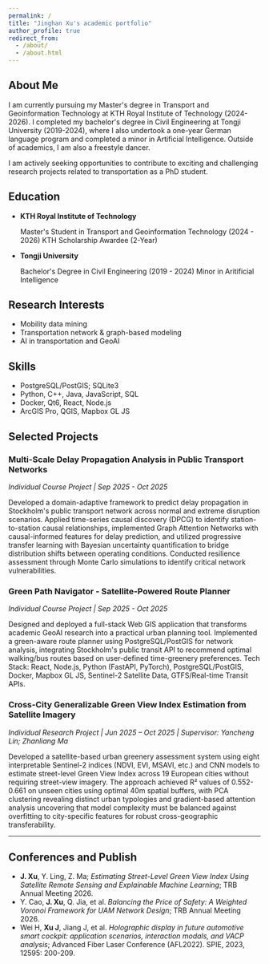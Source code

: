 ```yaml
---
permalink: /
title: "Jinghan Xu's academic portfolio"
author_profile: true
redirect_from: 
  - /about/
  - /about.html
---
```


## About Me

I am currently pursuing my Master's degree in Transport and Geoinformation Technology at KTH Royal Institute of Technology (2024-2026). I completed my bachelor's degree in Civil Engineering at Tongji University (2019-2024), where I also undertook a one-year German language program and completed a minor in Artificial Intelligence. Outside of academics, I am also a freestyle dancer.

I am actively seeking opportunities to contribute to exciting and challenging research projects related to transportation as a PhD student. 


## Education

- **KTH Royal Institute of Technology**

  Master's Student in Transport and Geoinformation Technology (2024 - 2026)
  KTH Scholarship Awardee (2-Year)
  
- **Tongji University**

  Bachelor's Degree in Civil Engineering (2019 - 2024)
  Minor in Aritificial Intelligence
  

## Research Interests

-	Mobility data mining
-	Transportation network & graph-based modeling
-	AI in transportation and GeoAI


## Skills
-	PostgreSQL/PostGIS; SQLite3
-	Python, C++, Java, JavaScript, SQL
-	Docker, Qt6, React, Node.js
-	ArcGIS Pro, QGIS, Mapbox GL JS


## Selected Projects
### Multi-Scale Delay Propagation Analysis in Public Transport Networks
*Individual Course Project | Sep 2025 - Oct 2025*

Developed a domain-adaptive framework to predict delay propagation in Stockholm's public transport network across normal and extreme disruption scenarios. Applied time-series causal discovery (DPCG) to identify station-to-station causal relationships, implemented Graph Attention Networks with causal-informed features for delay prediction, and utilized progressive transfer learning with Bayesian uncertainty quantification to bridge distribution shifts between operating conditions. Conducted resilience assessment through Monte Carlo simulations to identify critical network vulnerabilities.

### Green Path Navigator - Satellite-Powered Route Planner
*Individual Course Project | Sep 2025 - Oct 2025*

Designed and deployed a full-stack Web GIS application that transforms academic GeoAI research into a practical urban planning tool. Implemented a green-aware route planner using PostgreSQL/PostGIS for network analysis, integrating Stockholm's public transit API to recommend optimal walking/bus routes based on user-defined time-greenery preferences. Tech Stack: React, Node.js, Python (FastAPI, PyTorch), PostgreSQL/PostGIS, Docker, Mapbox GL JS, Sentinel-2 Satellite Data, GTFS/Real-time Transit APIs.

### Cross-City Generalizable Green View Index Estimation from Satellite Imagery
*Individual Research Project | Jun 2025 – Oct 2025 | Supervisor: Yancheng Lin; Zhanliang Ma*

Developed a satellite-based urban greenery assessment system using eight interpretable Sentinel-2 indices (NDVI, EVI, MSAVI, etc.) and CNN models to estimate street-level Green View Index across 19 European cities without requiring street-view imagery. The approach achieved R² values of 0.552-0.661 on unseen cities using optimal 40m spatial buffers, with PCA clustering revealing distinct urban typologies and gradient-based attention analysis uncovering that model complexity must be balanced against overfitting to city-specific features for robust cross-geographic transferability.

---

## Conferences and Publish
- **J. Xu**, Y. Ling, Z. Ma; *Estimating Street-Level Green View Index Using Satellite Remote Sensing and Explainable Machine Learning*; TRB Annual Meeting 2026.
- Y. Cao, **J. Xu**, Q. Jia, et al. *Balancing the Price of Safety: A Weighted Voronoi Framework for UAM Network Design*; TRB Annual Meeting 2026.
- Wei H, **Xu J**, Jiang J, et al. *Holographic display in future automotive smart cockpit: application scenarios, interaction modals, and VACP analysis*; Advanced Fiber Laser Conference (AFL2022). SPIE, 2023, 12595: 200-209.


